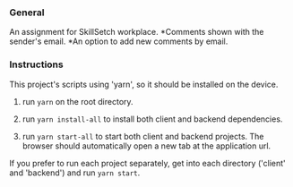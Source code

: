 ### General
An assignment for SkillSetch workplace.
*Comments shown with the sender's email.
*An option to add new comments by email.

### Instructions
This project's scripts using 'yarn', so it should be installed on the device.

1. run `yarn` on the root directory.

2. run `yarn install-all` to install both client and backend dependencies.

3. run `yarn start-all` to start both client and backend projects. The browser should automatically open a new tab at the application url.

If you prefer to run each project separately, get into each directory ('client' and 'backend') and run `yarn start`.



